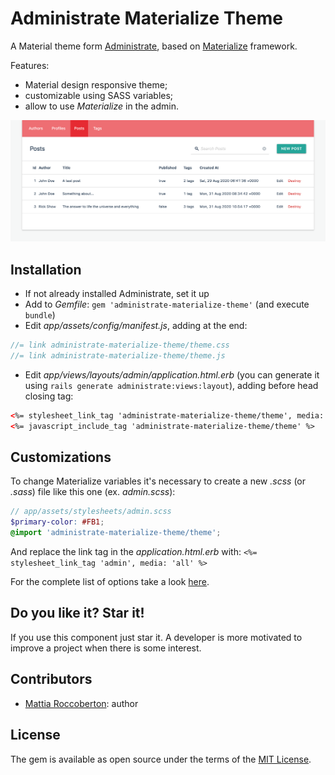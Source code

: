 # Administrate Materialize Theme
A Material theme form [Administrate](https://github.com/thoughtbot/administrate), based on [Materialize](https://materializecss.com) framework.

Features:
- Material design responsive theme;
- customizable using SASS variables;
- allow to use *Materialize* in the admin.

![screenshot](screenshot.png)

## Installation
- If not already installed Administrate, set it up
- Add to *Gemfile*: `gem 'administrate-materialize-theme'` (and execute `bundle`)
- Edit *app/assets/config/manifest.js*, adding at the end:

```js
//= link administrate-materialize-theme/theme.css
//= link administrate-materialize-theme/theme.js
```

- Edit *app/views/layouts/admin/application.html.erb* (you can generate it using `rails generate administrate:views:layout`), adding before head closing tag:

```html
<%= stylesheet_link_tag 'administrate-materialize-theme/theme', media: 'all' %>
<%= javascript_include_tag 'administrate-materialize-theme/theme' %>
```

## Customizations
To change Materialize variables it's necessary to create a new *.scss* (or *.sass*) file like this one (ex. *admin.scss*):

```scss
// app/assets/stylesheets/admin.scss
$primary-color: #FB1;
@import 'administrate-materialize-theme/theme';
```

And replace the link tag in the *application.html.erb* with: `<%= stylesheet_link_tag 'admin', media: 'all' %>`

For the complete list of options take a look [here](app/assets/stylesheets/administrate-materialize-theme/components/_variables.scss).

## Do you like it? Star it!
If you use this component just star it. A developer is more motivated to improve a project when there
 is some interest.

## Contributors
- [Mattia Roccoberton](https://blocknot.es/): author

## License
The gem is available as open source under the terms of the [MIT License](https://opensource.org/licenses/MIT).
